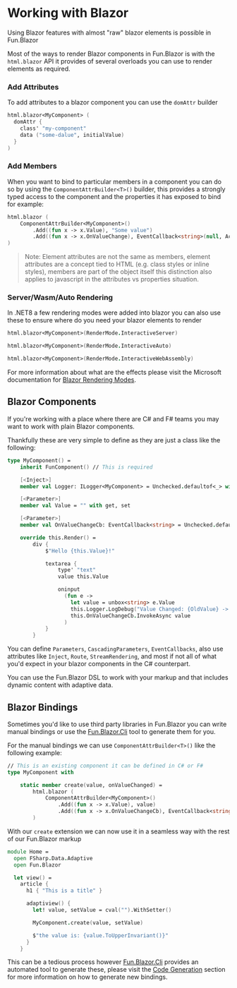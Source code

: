 [Fun.Blazor.Cli]: ./Tooling/Code-Generation
[Code Generation]: ./Tooling/Code-Generation
[Blazor Rendering Modes]: https://learn.microsoft.com/en-us/aspnet/core/blazor/components/render-modes?view=aspnetcore-8.0

# Working with Blazor

Using Blazor features with almost "raw" blazor elements is possible in Fun.Blazor

Most of the ways to render Blazor components in Fun.Blazor is with the `html.blazor` API it provides of several overloads you can use to render elements as required.

### Add Attributes

To add attributes to a blazor component you can use the `domAttr` builder

```fsharp
html.blazor<MyComponent> (
  domAttr {
    class' "my-component"
    data ("some-dalue", initialValue)
  }
)
```

### Add Members

When you want to bind to particular members in a component you can do so by using the `ComponentAttrBuilder<T>()` builder, this provides a strongly typed access to the component and the properties it has exposed to bind for example:

```fsharp
html.blazor (
    ComponentAttrBuilder<MyComponent>()
        .Add((fun x -> x.Value), "Some value")
        .Add((fun x -> x.OnValueChange), EventCallback<string>(null, Action<string> (fun v -> printfn $"{v}")))
)
```

> Note: Element attributes are not the same as members, element attributes are a concept tied to HTML (e.g. class styles or inline styles), members are part of the object itself this distinction also applies to javascript in the attributes vs properties situation.

### Server/Wasm/Auto Rendering

In .NET8 a few rendering modes were added into blazor you can also use these to ensure where do you need your blazor elements to render

```fsharp
html.blazor<MyComponent>(RenderMode.InteractiveServer)

html.blazor<MyComponent>(RenderMode.InteractiveAuto)

html.blazor<MyComponent>(RenderMode.InteractiveWebAssembly)
```

For more information about what are the effects please visit the Microsoft documentation for [Blazor Rendering Modes].

## Blazor Components

If you're working with a place where there are C# and F# teams you may want to work with plain Blazor components.

Thankfully these are very simple to define as they are just a class like the following:

```fsharp
type MyComponent() =
    inherit FunComponent() // This is required

    [<Inject>]
    member val Logger: ILogger<MyComponent> = Unchecked.defaultof<_> with get, set

    [<Parameter>]
    member val Value = "" with get, set

    [<Parameter>]
    member val OnValueChangeCb: EventCallback<string> = Unchecked.defaultof<_> with get, set

    override this.Render() =
        div {
            $"Hello {this.Value}!"

            textarea {
                type' "text"
                value this.Value

                oninput
                  (fun e ->
                    let value = unbox<string> e.Value
                    this.Logger.LogDebug("Value Changed: {OldValue} -> {NewValue}", this.Value, value)
                    this.OnValueChangeCb.InvokeAsync value
                  )
            }
        }
```

You can define `Parameters`, `CascadingParameters`, `EventCallbacks`, also use attributes like `Inject`, `Route`, `StreamRendering`, and most if not all of what you'd expect in your blazor components in the C# counterpart.

You can use the Fun.Blazor DSL to work with your markup and that includes dynamic content with adaptive data.

## Blazor Bindings

Sometimes you'd like to use third party libraries in Fun.Blazor you can write manual bindings or use the [Fun.Blazor.Cli] tool to generate them for you.

For the manual bindings we can use `ComponentAttrBuilder<T>()` like the following example:

```fsharp
// This is an existing component it can be defined in C# or F#
type MyComponent with

    static member create(value, onValueChanged) =
        html.blazor (
            ComponentAttrBuilder<MyComponent>()
                .Add((fun x -> x.Value), value)
                .Add((fun x -> x.OnValueChangeCb), EventCallback<string>(null, Action<string> onValueChanged))
        )
```

With our `create` extension we can now use it in a seamless way with the rest of our Fun.Blazor markup

```fsharp
module Home =
  open FSharp.Data.Adaptive
  open Fun.Blazor

  let view() =
    article {
      h1 { "This is a title" }

      adaptiview() {
        let! value, setValue = cval("").WithSetter()

        MyComponent.create(value, setValue)

        $"the value is: {value.ToUpperInvariant()}"
      }
    }
```

This can be a tedious process however [Fun.Blazor.Cli] provides an automated tool to generate these, please visit the [Code Generation] section for more information on how to generate new bindings.
